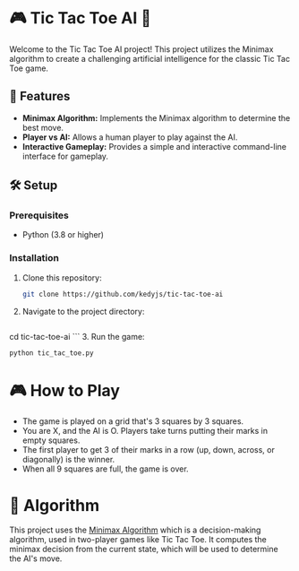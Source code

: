 # 🎮 Tic Tac Toe AI 🤖

Welcome to the Tic Tac Toe AI project! This project utilizes the Minimax algorithm to create a challenging artificial intelligence for the classic Tic Tac Toe game.


## 🚀 Features
- **Minimax Algorithm:** Implements the Minimax algorithm to determine the best move.
- **Player vs AI:** Allows a human player to play against the AI.
- **Interactive Gameplay:** Provides a simple and interactive command-line interface for gameplay.

## 🛠️ Setup

### Prerequisites
- Python (3.8 or higher)

### Installation
1. Clone this repository:
   ```sh
   git clone https://github.com/kedyjs/tic-tac-toe-ai
   ```
2. Navigate to the project directory:
    ```sh
cd tic-tac-toe-ai
    ```
3. Run the game:
   ```sh
python tic_tac_toe.py
   ```
# 🎮 How to Play

- The game is played on a grid that's 3 squares by 3 squares.
- You are X, and the AI is O. Players take turns putting their marks in empty squares.
- The first player to get 3 of their marks in a row (up, down, across, or diagonally) is the winner.
- When all 9 squares are full, the game is over.

# 📖 Algorithm
This project uses the <a href="https://en.wikipedia.org/wiki/Minimax">Minimax Algorithm</a> which is a decision-making algorithm, used in two-player games like Tic Tac Toe. It computes the minimax decision from the current state, which will be used to determine the AI's move.

